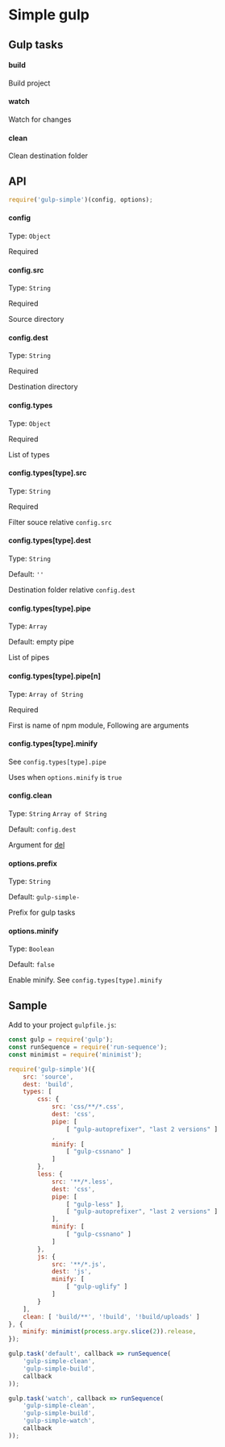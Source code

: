 # Simple gulp


## Gulp tasks

#### build

Build project

#### watch

Watch for changes

#### clean

Clean destination folder


## API

```js
require('gulp-simple')(config, options);
```

#### config

Type: `Object`

Required

#### config.src

Type: `String`

Required

Source directory

#### config.dest

Type: `String`

Required

Destination directory

#### config.types

Type: `Object`

Required

List of types

#### config.types[type].src

Type: `String`

Required

Filter souce relative `config.src`

#### config.types[type].dest

Type: `String`

Default: `''`

Destination folder relative `config.dest`

#### config.types[type].pipe

Type: `Array`

Default: empty pipe

List of pipes

#### config.types[type].pipe[n]

Type: `Array of String`

Required

First is name of npm module, Following are arguments

#### config.types[type].minify

See `config.types[type].pipe`

Uses when `options.minify` is `true`

#### config.clean

Type: `String` `Array of String`

Default: `config.dest`

Argument for [del](https://www.npmjs.com/package/del)

#### options.prefix

Type: `String`

Default: `gulp-simple-`

Prefix for gulp tasks

#### options.minify

Type: `Boolean`

Default: `false`

Enable minify. See `config.types[type].minify`


## Sample

Add to your project `gulpfile.js`:

```js
const gulp = require('gulp');
const runSequence = require('run-sequence');
const minimist = require('minimist');

require('gulp-simple')({
    src: 'source',
    dest: 'build',
    types: [
        css: {
            src: 'css/**/*.css',
            dest: 'css',
            pipe: [
                [ "gulp-autoprefixer", "last 2 versions" ]
            ,
            minify: [
                [ "gulp-cssnano" ]
            ]
        },
        less: {
            src: '**/*.less',
            dest: 'css',
            pipe: [
                [ "gulp-less" ],
                [ "gulp-autoprefixer", "last 2 versions" ]
            ],
            minify: [
                [ "gulp-cssnano" ]
            ]
        },
        js: {
            src: '**/*.js',
            dest: 'js',
            minify: [
                [ "gulp-uglify" ]
            ]
        }
    ],
    clean: [ 'build/**', '!build', '!build/uploads' ]
}, {
    minify: minimist(process.argv.slice(2)).release,
});

gulp.task('default', callback => runSequence(
    'gulp-simple-clean',
    'gulp-simple-build',
    callback
));

gulp.task('watch', callback => runSequence(
    'gulp-simple-clean',
    'gulp-simple-build',
    'gulp-simple-watch',
    callback
));

```